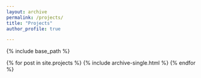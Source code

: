 ```yaml
---
layout: archive
permalink: /projects/
title: "Projects"
author_profile: true

---
```


{% include base_path %}

{% for post in site.projects %}
  {% include archive-single.html %}
{% endfor %}
